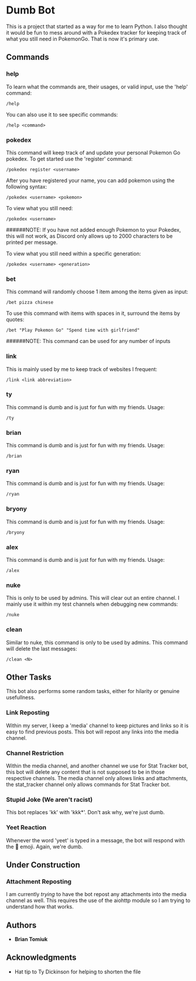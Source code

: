 # Dumb Bot

This is a project that started as a way for me to learn Python. I also thought it would be fun to mess around with a Pokedex tracker for keeping track of what you still need in PokemonGo. That is now it's primary use.

## Commands

### help

To learn what the commands are, their usages, or valid input, use the 'help' command:
```
/help
```

You can also use it to see specific commands:
```
/help <command>
```

### pokedex

This command will keep track of and update your personal Pokemon Go pokedex. To get started use the 'register' command:
```
/pokedex register <username>
```

After you have registered your name, you can add pokemon using the following syntax:
```
/pokedex <username> <pokemon>
```

To view what you still need:
```
/pokedex <username>
```
######NOTE: If you have not added enough Pokemon to your Pokedex, this will not work, as Discord only allows up to 2000 characters to be printed per message.

To view what you still need within a specific generation:
```
/pokedex <username> <generation>
```

### bet

This command will randomly choose 1 item among the items given as input:
```
/bet pizza chinese
```

To use this command with items with spaces in it, surround the items by quotes:
```
/bet "Play Pokemon Go" "Spend time with girlfriend"
```

######NOTE: This command can be used for any number of inputs

### link

This is mainly used by me to keep track of websites I frequent:
```
/link <link abbreviation>
```

### ty

This command is dumb and is just for fun with my friends. Usage:
```
/ty
```

### brian

This command is dumb and is just for fun with my friends. Usage:
```
/brian
```

### ryan

This command is dumb and is just for fun with my friends. Usage:
```
/ryan
```

### bryony

This command is dumb and is just for fun with my friends. Usage:
```
/bryony
```

### alex

This command is dumb and is just for fun with my friends. Usage:
```
/alex
```

### nuke

This is only to be used by admins. This will clear out an entire channel. I mainly use it within my test channels when debugging new commands:
```
/nuke
```

### clean

Similar to nuke, this command is only to be used by admins. This command will delete the last <N> messages:
```
/clean <N>
```

## Other Tasks

This bot also performs some random tasks, either for hilarity or genuine usefullness.

### Link Reposting

Within my server, I keep a 'media' channel to keep pictures and links so it is easy to find previous posts. This bot will repost any links into the media channel.

### Channel Restriction

Within the media channel, and another channel we use for Stat Tracker bot, this bot will delete any content that is not supposed to be in those respective channels. The media channel only allows links and attachments, the stat_tracker channel only allows commands for Stat Tracker bot.

### Stupid Joke (We aren't racist)

This bot replaces 'kk' with 'kkk\*'. Don't ask why, we're just dumb.

### Yeet Reaction

Whenever the word 'yeet' is typed in a message, the bot will respond with the :eyes: emoji. Again, we're dumb.

## Under Construction

### Attachment Reposting

I am currently *trying* to have the bot repost any attachments into the media channel as well. This requires the use of the aiohttp module so I am trying to understand how that works.

## Authors

* **Brian Tomiuk**

## Acknowledgments

* Hat tip to Ty Dickinson for helping to shorten the file

